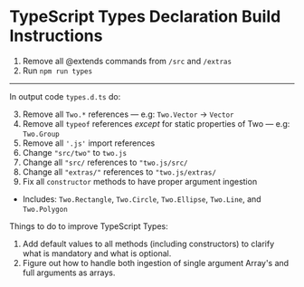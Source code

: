 # TypeScript Types Declaration Build Instructions

1. Remove all @extends commands from `/src` and `/extras`
2. Run `npm run types`

---

In output code `types.d.ts` do:

3. Remove all `Two.*` references — e.g: `Two.Vector` -> `Vector`
4. Remove all `typeof` references _except_ for static properties of Two — e.g: `Two.Group`
5. Remove all `'.js'` import references
6. Change `"src/two"` to `two.js`
7. Change all `"src/` references to `"two.js/src/`
8. Change all `"extras/"` references to `"two.js/extras/`
9. Fix all `constructor` methods to have proper argument ingestion
  - Includes: `Two.Rectangle`, `Two.Circle`, `Two.Ellipse`, `Two.Line`, and `Two.Polygon`

Things to do to improve TypeScript Types:

1. Add default values to all methods (including constructors) to clarify what is mandatory and what is optional.
2. Figure out how to handle both ingestion of single argument Array's and full arguments as arrays.
